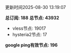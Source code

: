 更新时间2025-08-30 13:19:07

**总订阅: 188**
**总节点: 43932**
- vless节点: 19017
- hysteria2节点: 17

**google ping有效节点: 196**
